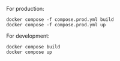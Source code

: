 For production:
```
docker compose -f compose.prod.yml build
docker compose -f compose.prod.yml up
```

For development:
```
docker compose build
docker compose up
```